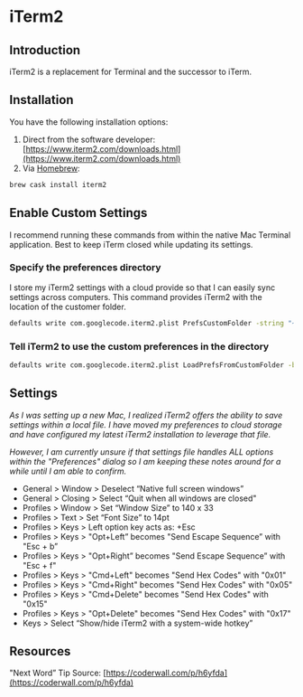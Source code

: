 # iTerm2

## Introduction

iTerm2 is a replacement for Terminal and the successor to iTerm.

## Installation

You have the following installation options:

1. Direct from the software developer: [https://www.iterm2.com/downloads.html](https://www.iterm2.com/downloads.html)
1. Via [Homebrew](https://brew.sh):

```bash
brew cask install iterm2
```

## Enable Custom Settings

I recommend running these commands from within the native Mac Terminal application. Best to keep iTerm closed while updating its settings.

### Specify the preferences directory

I store my iTerm2 settings with a cloud provide so that I can easily sync settings across computers. This command provides iTerm2 with the location of the customer folder.

```bash
defaults write com.googlecode.iterm2.plist PrefsCustomFolder -string "~/Path/To/Settings/Folder"
```

### Tell iTerm2 to use the custom preferences in the directory

```bash
defaults write com.googlecode.iterm2.plist LoadPrefsFromCustomFolder -bool true
```

## Settings

*As I was setting up a new Mac, I realized iTerm2 offers the ability to save settings within a local file. I have moved my preferences to cloud storage and have configured my latest iTerm2 installation to leverage that file.*

*However, I am currently unsure if that settings file handles ALL options within the "Preferences" dialog so I am keeping these notes around for a while until I am able to confirm.*

* General > Window > Deselect “Native full screen windows”
* General > Closing > Select “Quit when all windows are closed"
* Profiles > Window > Set “Window Size” to 140 x 33
* Profiles > Text > Set “Font Size” to 14pt
* Profiles > Keys > Left option key acts as: +Esc
* Profiles > Keys > "Opt+Left” becomes "Send Escape Sequence” with "Esc + b”
* Profiles > Keys > "Opt+Right” becomes "Send Escape Sequence” with "Esc + f"
* Profiles > Keys > "Cmd+Left" becomes "Send Hex Codes" with "0x01"
* Profiles > Keys > "Cmd+Right" becomes "Send Hex Codes" with "0x05"
* Profiles > Keys > "Cmd+Delete" becomes "Send Hex Codes" with "0x15"
* Profiles > Keys > "Opt+Delete" becomes "Send Hex Codes" with "0x17"
* Keys > Select “Show/hide iTerm2 with a system-wide hotkey”

## Resources

"Next Word” Tip Source: [https://coderwall.com/p/h6yfda](https://coderwall.com/p/h6yfda)
